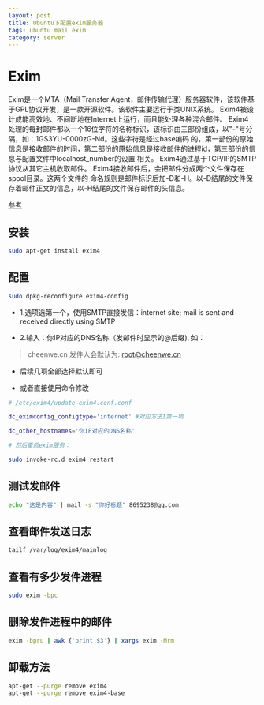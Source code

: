 ```yaml
---
layout: post
title: Ubuntu下配置exim服务器
tags: ubuntu mail exim
category: server
---
```


# Exim

Exim是一个MTA（Mail Transfer Agent，邮件传输代理）服务器软件，该软件基于GPL协议开发，是一款开源软件。该软件主要运行于类UNIX系统。
Exim4被设计成能高效地、不间断地在Internet上运行，而且能处理各种混合邮件。
Exim4 处理的每封邮件都以一个16位字符的名称标识，该标识由三部份组成，以"-"号分隔，如：1GS3YU-0000zG-Nd。这些字符是经过base编码 的，第一部份的原始信息是接收邮件的时间，第二部份的原始信息是接收邮件的进程id，第三部份的信息与配置文件中localhost_number的设置 相关。
Exim4通过基于TCP/IP的SMTP协议从其它主机收取邮件。 Exim4接收邮件后，会把邮件分成两个文件保存在spool目录。这两个文件的 命名规则是邮件标识后加-D和-H。以-D结尾的文件保存着邮件正文的信息，以-H结尾的文件保存邮件的头信息。

[参考](https://wiki.debian.org/Exim)

## 安装

```sh
sudo apt-get install exim4
```

## 配置

```sh
sudo dpkg-reconfigure exim4-config
```


- 1.选项选第一个，使用SMTP直接发信：internet site; mail is sent and received directly using SMTP

- 2.输入：你IP对应的DNS名称（发邮件时显示的@后缀), 如：

> cheenwe.cn
发件人会默认为: root@cheenwe.cn

- 后续几项全部选择默认即可


* 或者直接使用命令修改

```sh
# /etc/exim4/update-exim4.conf.conf

dc_eximconfig_configtype='internet' #对应方法1第一项

dc_other_hostnames='你IP对应的DNS名称'

# 然后重启exim服务：

sudo invoke-rc.d exim4 restart
```

## 测试发邮件

```sh
echo "这是内容" | mail -s "你好标题" 8695238@qq.com
```

## 查看邮件发送日志

```sh
tailf /var/log/exim4/mainlog
```

## 查看有多少发件进程

```sh
sudo exim -bpc
```

## 删除发件进程中的邮件

```sh
exim -bpru | awk {'print $3'} | xargs exim -Mrm

```

## 卸载方法

```sh
apt-get --purge remove exim4
apt-get --purge remove exim4-base
```
